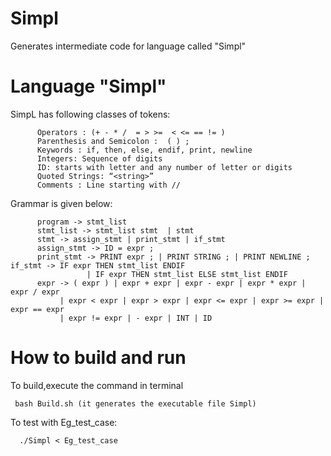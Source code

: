 # Simpl
Generates intermediate code for language called "Simpl"

# Language "Simpl"
 SimpL has following classes of tokens:
 
          Operators : (+ - * /  = > >=  < <= == != )
          Parenthesis and Semicolon :  ( ) ;
          Keywords : if, then, else, endif, print, newline
          Integers: Sequence of digits
          ID: starts with letter and any number of letter or digits
          Quoted Strings: “<string>”
          Comments : Line starting with //

Grammar is given below:

          program -> stmt_list 
          stmt_list -> stmt_list stmt  | stmt 
          stmt -> assign_stmt | print_stmt | if_stmt 
          assign_stmt -> ID = expr ;
          print_stmt -> PRINT expr ; | PRINT STRING ; | PRINT NEWLINE ; if_stmt -> IF expr THEN stmt_list ENDIF 
                     | IF expr THEN stmt_list ELSE stmt_list ENDIF 
          expr -> ( expr ) | expr + expr | expr - expr | expr * expr | expr / expr 
               | expr < expr | expr > expr | expr <= expr | expr >= expr | expr == expr
               | expr != expr | - expr | INT | ID 

 
 
# How to build and run
To build,execute the command in terminal
          
     bash Build.sh (it generates the executable file Simpl)

To test with Eg_test_case:
      
      ./Simpl < Eg_test_case 

